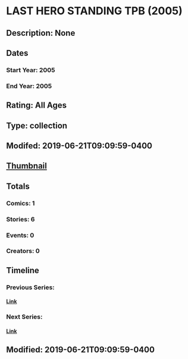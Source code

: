 # LAST HERO STANDING TPB (2005)
## Description: None
## Dates
### Start Year: 2005
### End Year: 2005
## Rating: All Ages
## Type: collection
## Modifed: 2019-06-21T09:09:59-0400
## [Thumbnail](http://i.annihil.us/u/prod/marvel/i/mg/5/90/4bc63213e44a2.jpg)
## Totals
### Comics: 1
### Stories: 6
### Events: 0
### Creators: 0
## Timeline
### Previous Series: 
#### [Link]()
### Next Series: 
#### [Link]()
## Modified: 2019-06-21T09:09:59-0400